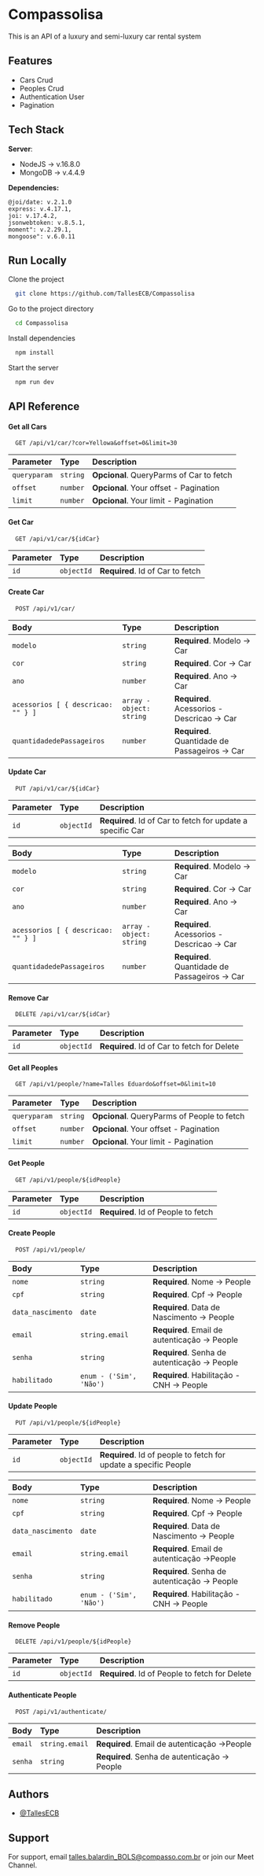
# Compassolisa

This is an API of a luxury and semi-luxury car rental system


## Features

- Cars Crud
- Peoples Crud
- Authentication User
- Pagination


## Tech Stack

**Server**:

- NodeJS -> v.16.8.0
- MongoDB -> v.4.4.9

**Dependencies:** 

    @joi/date: v.2.1.0
    express: v.4.17.1,
    joi: v.17.4.2,
    jsonwebtoken: v.8.5.1,
    moment": v.2.29.1,
    mongoose": v.6.0.11
## Run Locally

Clone the project

```bash
  git clone https://github.com/TallesECB/Compassolisa
```

Go to the project directory

```bash
  cd Compassolisa
```

Install dependencies

```bash
  npm install
```

Start the server

```bash
  npm run dev
```


## API Reference

#### Get all Cars

``` localhost:3000
  GET /api/v1/car/?cor=Yellowa&offset=0&limit=30
```
| Parameter | Type     | Description                |
| :-------- | :------- | :------------------------- |
| `queryparam` | `string` | **Opcional**. QueryParms of Car to fetch |
| `offset`  | `number` | **Opcional**. Your offset - Pagination  | - this default is 0
| `limit`   | `number` | **Opcional**. Your limit - Pagination  | - this default is 1000

#### Get Car

``` localhost:3000
  GET /api/v1/car/${idCar}
```
| Parameter | Type     | Description                       |
| :-------- | :------- | :-------------------------------- |
| `id`      | `objectId` | **Required**. Id of Car to fetch |



#### Create Car

``` localhost:3000
  POST /api/v1/car/
```
| Body | Type  | Description                       |
| :--------  | :------- | :-------------------------------- |
| `modelo`   | `string` | **Required**. Modelo -> Car |
| `cor`      | `string` | **Required**. Cor -> Car |
| `ano`      | `number` | **Required**. Ano -> Car |
| `acessorios [ { descricao: "" } ]`      | `array - object: string` | **Required**. Acessorios - Descricao -> Car |
| `quantidadedePassageiros`      | `number` | **Required**. Quantidade de Passageiros -> Car |




#### Update Car

``` localhost:3000
  PUT /api/v1/car/${idCar}
```
| Parameter | Type     | Description                       |
| :-------- | :------- | :-------------------------------- |
| `id`      | `objectId` | **Required**. Id of Car to fetch for update a specific Car |

| Body | Type  | Description                       |
| :--------  | :------- | :-------------------------------- |
| `modelo`   | `string` | **Required**. Modelo -> Car |
| `cor`      | `string` | **Required**. Cor -> Car |
| `ano`      | `number` | **Required**. Ano -> Car |
| `acessorios [ { descricao: "" } ]`      | `array - object: string` | **Required**. Acessorios - Descricao -> Car |
| `quantidadedePassageiros`      | `number` | **Required**. Quantidade de Passageiros -> Car |



#### Remove Car

``` localhost:3000
  DELETE /api/v1/car/${idCar}
```
| Parameter | Type     | Description                       |
| :-------- | :------- | :-------------------------------- |
| `id`      | `objectId` | **Required**. Id of Car to fetch for Delete |



#### Get all Peoples

``` localhost:3000
  GET /api/v1/people/?name=Talles Eduardo&offset=0&limit=10
```
| Parameter | Type     | Description                |
| :-------- | :------- | :------------------------- |
| `queryparam` | `string` | **Opcional**. QueryParms of People to fetch |
| `offset`  | `number` | **Opcional**. Your offset - Pagination  | - this default is 0
| `limit`   | `number` | **Opcional**. Your limit - Pagination  | - this default is 1000



#### Get People

``` localhost:3000
  GET /api/v1/people/${idPeople}
```
| Parameter | Type     | Description                       |
| :-------- | :------- | :-------------------------------- |
| `id`      | `objectId` | **Required**. Id of People to fetch |



#### Create People

``` localhost:3000
  POST /api/v1/people/
```
| Body | Type  | Description                       |
| :--------  | :------- | :-------------------------------- |
| `nome`   | `string` | **Required**. Nome -> People |
| `cpf`      | `string` | **Required**. Cpf -> People |
| `data_nascimento`      | `date` | **Required**. Data de Nascimento -> People |
| `email`      | `string.email` | **Required**. Email de autenticação -> People |
| `senha`      | `string` | **Required**. Senha de autenticação -> People |
| `habilitado`      | `enum - ('Sim', 'Não')` | **Required**. Habilitação - CNH -> People |




#### Update People

``` localhost:3000
  PUT /api/v1/people/${idPeople}
```
| Parameter | Type     | Description                       |
| :-------- | :------- | :-------------------------------- |
| `id`      | `objectId` | **Required**. Id of people to fetch for update a specific People |

| Body | Type  | Description                       |
| :--------  | :------- | :-------------------------------- |
| `nome`   | `string` | **Required**. Nome -> People |
| `cpf`      | `string` | **Required**. Cpf -> People |
| `data_nascimento`      | `date` | **Required**. Data de Nascimento -> People |
| `email`      | `string.email` | **Required**. Email de autenticação ->People |
| `senha`      | `string` | **Required**. Senha de autenticação -> People |
| `habilitado`      | `enum - ('Sim', 'Não')` | **Required**. Habilitação - CNH -> People |




#### Remove People

``` localhost:3000
  DELETE /api/v1/people/${idPeople}
```
| Parameter | Type     | Description                       |
| :-------- | :------- | :-------------------------------- |
| `id`      | `objectId` | **Required**. Id of People to fetch for Delete |


#### Authenticate People

``` localhost:3000
  POST /api/v1/authenticate/
```
| Body | Type  | Description                       |
| :--------  | :------- | :-------------------------------- |
| `email`      | `string.email` | **Required**. Email de autenticação ->People |
| `senha`      | `string` | **Required**. Senha de autenticação -> People |


## Authors

- [@TallesECB](https://github.com/TallesECB)


## Support

For support, email talles.balardin_BOLS@compasso.com.br or join our Meet Channel.

